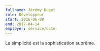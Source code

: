 ```yaml
---
fullname: Jérémy Buget
role: Développeur
start: 2016-06-08
end: 2017-04-14
employer: service/octo
---
```


La simplicité est la sophistication suprême.
